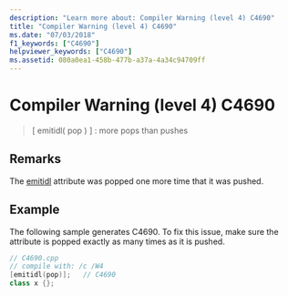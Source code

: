 ```yaml
---
description: "Learn more about: Compiler Warning (level 4) C4690"
title: "Compiler Warning (level 4) C4690"
ms.date: "07/03/2018"
f1_keywords: ["C4690"]
helpviewer_keywords: ["C4690"]
ms.assetid: 080a0ea1-458b-477b-a37a-4a34c94709ff
---
```

# Compiler Warning (level 4) C4690

> \[ emitidl( pop ) ] : more pops than pushes

## Remarks

The [emitidl](../../windows/attributes/emitidl.md) attribute was popped one more time that it was pushed.

## Example

The following sample generates C4690. To fix this issue, make sure the attribute is popped exactly as many times as it is pushed.

```cpp
// C4690.cpp
// compile with: /c /W4
[emitidl(pop)];   // C4690
class x {};
```
